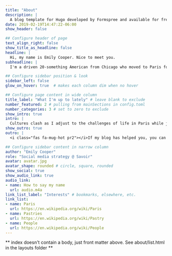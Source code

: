 ```yaml
---
title: "About"
description: |
  A blog template for Hugo developed by Formspree and available for free.
date: 2019-02-19T14:47:22-06:00
show_header: false

## Configure header of page
text_align_right: false
show_title_as_headline: false
headline: |
  Hi, my name is Emily Cooper. Nice to meet you.
subheadline: |
  I'm a driven 20-something American from Chicago who moved to Paris for an unexpected job opportunity. I've been tasked with bringing an American point of view to a venerable French marketing firm.

## Configure sidebar position & look
sidebar_left: false
glow_on_hover: true  # makes each column dim when no hover

## Configure page content in wide column
title_label: "What I'm up to lately" # leave blank to exclude
number_featured: 2 # pulling from mainSections in config.toml
number_categories: 3 # set to zero to exclude
show_intro: true
intro: |
  Cultures clash as I adjust to the challenges of life in Paris while juggling my career, new friendships, and love life. Here is how to catch up with me lately!
show_outro: true
outro: |
  <i class="fas fa-mug-hot pr2"></i>If my blog has helped you, you can [buy me a coffee](https://ko-fi.com/)!

## Configure sidebar content in narrow column
author: "Emily Cooper"
role: "Social media strategy @ Savoir"
avatar: avatar.jpg
avatar_shape: rounded # circle, square, rounded
show_social: true
show_audio_link: true
audio_link: 
- name: How to say my name
  url: audio.m4a
link_list_label: "Interests" # bookmarks, elsewhere, etc.
link_list:
- name: Paris
  url: https://en.wikipedia.org/wiki/Paris
- name: Pastries
  url: https://en.wikipedia.org/wiki/Pastry
- name: People
  url: https://en.wikipedia.org/wiki/People
---
```


** index doesn't contain a body, just front matter above.
See about/list.html in the layouts folder **
